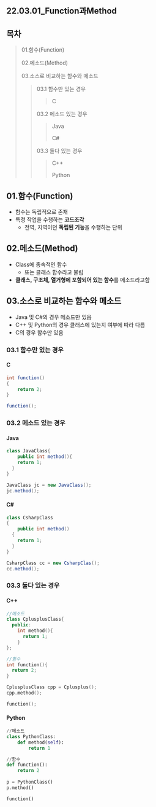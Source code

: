 ## 22.03.01_Function과Method

## 목차

> 01.함수(Function)
>
> 02.메소드(Method)
>
> 03.소스로 비교하는 함수와 메소드
>
> > 03.1 함수만 있는 경우
> >
> > > C
> >
> > 03.2 메소드 있는 경우
> >
> > > Java
> > >
> > > C#
> >
> > 03.3 둘다 있는 경우
> >
> > > C++
> > >
> > > Python

## 01.함수(Function)

- 함수는 독립적으로 존재
- 특정 작업을 수행하는 **코드조각**
  - 전역, 지역이던 **독립된 기능**을 수행하는 단위

## 02.메소드(Method)

- Class에 종속적인 함수
  - 또는 클래스 함수라고 불림
- **클래스, 구조체, 열거형에 포함되어 있는 함수**를 메소드라고함

## 03.소스로 비교하는 함수와 메소드

- Java 및 C#의 경우 메소드만 있음
- C++ 및 Python의 경우 클래스에 있는지 여부에 따라 다름
- C의 경우 함수만 있음

### 03.1 함수만 있는 경우

#### C

```java
int function()
{
	return 2;
}

function();
```

### 03.2 메소드 있는 경우

#### Java

```java
class JavaClass{
 	public int method(){
  	return 1;  
  }
}

JavaClass jc = new JavaClass();
jc.method();
```

#### C#

```csharp
class CsharpClass
{
 	public int method()
  {
  	return 1;  
  }
}

CsharpClass cc = new CsharpClas();
cc.method();
```

### 03.3 둘다 있는 경우

#### C++

```c++
//메소드
class CplusplusClass{
  public:
  	int method(){
      return 1;
    }
};

//함수
int function(){
  return 2;
}

CplusplusClass cpp = Cplusplus();
cpp.method();

function();
```

#### Python

```python
//메소드
class PythonClass:
    def method(self):
        return 1

//함수        
def function():
    return 2
    
p = PythonClass()
p.method()

function()
```








